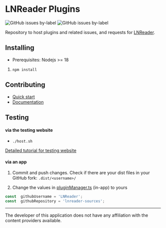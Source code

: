 # LNReader Plugins
<p>
<img  alt="GitHub issues by-label"  src="https://img.shields.io/github/issues/lnreader/lnreader-sources/Source%20Request?color=success&label=source%20requests">
<img  alt="GitHub issues by-label"  src="https://img.shields.io/github/issues/lnreader/lnreader-sources/Bug?color=red&label=bugs">
</p>

Repository to host plugins and related issues, and requests for
[LNReader](https://github.com/LNReader/lnreader).

## Installing
- Prerequisites: Nodejs >= 18
1. `npm install`
## Contributing

- [Quick start](./docs/quickstart.md)
- [Documentation](./docs/docs.md)

## Testing

#### via the testing website

- `./host.sh`

[Detailed tutorial for testing website](./docs/website-tutorial.md)

#### via an app

1. Commit and push changes. Check if there are your dist files in your GitHub fork: `.dist/<username>/`

2. Change the values in [pluginManager.ts](https://github.com/LNReader/lnreader/blob/master/src/plugins/pluginManager.ts) (in-app) to yours
```ts
const  githubUsername = 'LNReader';
const  githubRepository = 'lnreader-sources';
```
----------

The developer of this application does not have any affiliation with the content providers available.
